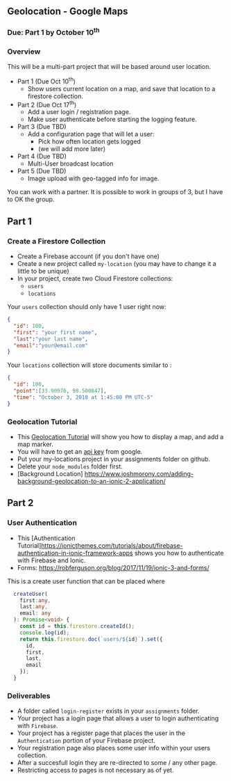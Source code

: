 ## Geolocation - Google Maps
### Due: Part 1 by October 10<sup>th</sup>

### Overview

This will be a multi-part project that will be based around user location. 
- Part 1 (Due Oct 10<sup>th</sup>)
  - Show users current location on a map, and save that location to a firestore collection.
- Part 2 (Due Oct 17<sup>th</sup>)
  - Add a user login / registration page.
  - Make user authenticate before starting the logging feature.
- Part 3 (Due TBD)
  - Add a configuration page that will let a user:
    - Pick how often location gets logged
    - (we will add more later) 
- Part 4 (Due TBD)
  - Multi-User broadcast location
- Part 5 (Due TBD)
  - Image upload with geo-tagged info for image.

You can work with a partner. It is possible to work in groups of 3, but I have to OK the group.

## Part 1

### Create a Firestore Collection

- Create a Firebase account (if you don't have one)
- Create a new project called `my-location` (you may have to change it a little to be unique)
- In your project, create two Cloud Firestore collections:
  - `users`
  - `locations`

Your `users` collection should only have 1 user right now:

```json
{
  "id": 100,
  "first": "your first name",
  "last":"your last name",
  "email":"your@email.com"
}
```

Your `locations` collection will store documents similar to :

```json
{
  "id": 100,
  "point":[33.90976, 98.500847],
  "time": "October 3, 2018 at 1:45:00 PM UTC-5"
}
```

### Geolocation Tutorial

- This [Geolocation Tutorial](https://www.joshmorony.com/ionic-2-how-to-use-google-maps-geolocation-video-tutorial/) will show you how to display a map, and add a map marker.
- You will have to get an [api key](https://developers.google.com/maps/documentation/javascript/get-api-key) from google.
- Put your my-locations project in your assignments folder on github.
- Delete your `node_modules` folder first.
- [Background Location] https://www.joshmorony.com/adding-background-geolocation-to-an-ionic-2-application/

## Part 2

### User Authentication

- This [Authentication Tutorial]https://ionicthemes.com/tutorials/about/firebase-authentication-in-ionic-framework-apps shows you how to authenticate with Firebase and Ionic. 
- Forms: https://robferguson.org/blog/2017/11/19/ionic-3-and-forms/

This is a create user function that can be placed where 

```ts
  createUser(
    first:any,
    last:any,
    email: any
  ): Promise<void> {
    const id = this.firestore.createId();
    console.log(id);
    return this.firestore.doc(`users/${id}`).set({
      id,
      first,
      last,
      email
    });
  }
```

### Deliverables

- A folder called `login-register` exists in your `assignments` folder.
- Your project has a login page that allows a user to login authenticating with `Firebase`.
- Your project has a register page that places the user in the `Authentication` portion of your Firebase project.
- Your registration page also places some user info within your users collection.
- After a succesfull login they are re-directed to some / any other page. 
- Restricting access to pages is not necessary as of yet.
